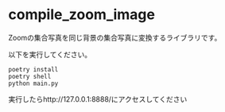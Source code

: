 # compile_zoom_image

Zoomの集合写真を同じ背景の集合写真に変換するライブラリです。

以下を実行してください。
```
poetry install
poetry shell
python main.py
```
実行したらhttp://127.0.0.1:8888/にアクセスしてください
